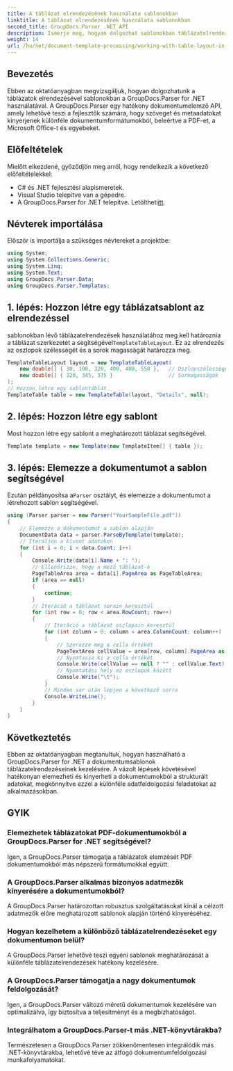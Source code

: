 ```yaml
---
title: A táblázat elrendezésének használata sablonokban
linktitle: A táblázat elrendezésének használata sablonokban
second_title: GroupDocs.Parser .NET API
description: Ismerje meg, hogyan dolgozhat sablonokban táblázatelrendezésekkel a GroupDocs.Parser for .NET segítségével. Strukturált adatok hatékony kinyerése a dokumentumokból.
weight: 14
url: /hu/net/document-template-processing/working-with-table-layout-in-templates/
---
```

## Bevezetés
Ebben az oktatóanyagban megvizsgáljuk, hogyan dolgozhatunk a táblázatok elrendezésével sablonokban a GroupDocs.Parser for .NET használatával. A GroupDocs.Parser egy hatékony dokumentumelemző API, amely lehetővé teszi a fejlesztők számára, hogy szöveget és metaadatokat kinyerjenek különféle dokumentumformátumokból, beleértve a PDF-et, a Microsoft Office-t és egyebeket.
## Előfeltételek
Mielőtt elkezdené, győződjön meg arról, hogy rendelkezik a következő előfeltételekkel:
- C# és .NET fejlesztési alapismeretek.
- Visual Studio telepítve van a gépedre.
-  A GroupDocs.Parser for .NET telepítve. Letöltheti[itt](https://releases.groupdocs.com/parser/net/).

## Névterek importálása
Először is importálja a szükséges névtereket a projektbe:
```csharp
using System;
using System.Collections.Generic;
using System.Linq;
using System.Text;
using GroupDocs.Parser.Data;
using GroupDocs.Parser.Templates;
```
## 1. lépés: Hozzon létre egy táblázatsablont az elrendezéssel
 sablonokban lévő táblázatelrendezések használatához meg kell határoznia a táblázat szerkezetét a segítségével`TemplateTableLayout`. Ez az elrendezés az oszlopok szélességét és a sorok magasságát határozza meg.
```csharp
TemplateTableLayout layout = new TemplateTableLayout(
    new double[] { 30, 100, 320, 400, 480, 550 },   // Oszlopszélességek
    new double[] { 320, 345, 375 }                  // Sormagasságok
);
// Hozzon létre egy sablontáblát
TemplateTable table = new TemplateTable(layout, "Details", null);
```
## 2. lépés: Hozzon létre egy sablont
Most hozzon létre egy sablont a meghatározott táblázat segítségével.
```csharp
Template template = new Template(new TemplateItem[] { table });
```
## 3. lépés: Elemezze a dokumentumot a sablon segítségével
 Ezután példányosítsa a`Parser` osztályt, és elemezze a dokumentumot a létrehozott sablon segítségével.
```csharp
using (Parser parser = new Parser("YourSampleFile.pdf"))
{
    // Elemezze a dokumentumot a sablon alapján
    DocumentData data = parser.ParseByTemplate(template);
    // Iteráljon a kivont adatokon
    for (int i = 0; i < data.Count; i++)
    {
        Console.Write(data[i].Name + ": ");
        // Ellenőrizze, hogy a mező táblázat-e
        PageTableArea area = data[i].PageArea as PageTableArea;
        if (area == null)
        {
            continue;
        }
        // Iteráció a táblázat sorain keresztül
        for (int row = 0; row < area.RowCount; row++)
        {
            // Iteráció a táblázat oszlopain keresztül
            for (int column = 0; column < area.ColumnCount; column++)
            {
                // Szerezze meg a cella értékét
                PageTextArea cellValue = area[row, column].PageArea as PageTextArea;
                // Nyomtassa ki a cella értékét
                Console.Write(cellValue == null ? "" : cellValue.Text);
                // Nyomtatási hely az oszlopok között
                Console.Write("\t");
            }
            // Minden sor után lépjen a következő sorra
            Console.WriteLine();
        }
    }
}
```

## Következtetés
Ebben az oktatóanyagban megtanultuk, hogyan használható a GroupDocs.Parser for .NET a dokumentumsablonok táblázatelrendezéseinek kezelésére. A vázolt lépések követésével hatékonyan elemezheti és kinyerheti a dokumentumokból a strukturált adatokat, megkönnyítve ezzel a különféle adatfeldolgozási feladatokat az alkalmazásokban.

## GYIK
### Elemezhetek táblázatokat PDF-dokumentumokból a GroupDocs.Parser for .NET segítségével?
Igen, a GroupDocs.Parser támogatja a táblázatok elemzését PDF dokumentumokból más népszerű formátumokkal együtt.
### A GroupDocs.Parser alkalmas bizonyos adatmezők kinyerésére a dokumentumokból?
A GroupDocs.Parser határozottan robusztus szolgáltatásokat kínál a célzott adatmezők előre meghatározott sablonok alapján történő kinyeréséhez.
### Hogyan kezelhetem a különböző táblázatelrendezéseket egy dokumentumon belül?
A GroupDocs.Parser lehetővé teszi egyéni sablonok meghatározását a különféle táblázatelrendezések hatékony kezelésére.
### A GroupDocs.Parser támogatja a nagy dokumentumok feldolgozását?
Igen, a GroupDocs.Parser változó méretű dokumentumok kezelésére van optimalizálva, így biztosítva a teljesítményt és a megbízhatóságot.
### Integrálhatom a GroupDocs.Parser-t más .NET-könyvtárakba?
Természetesen a GroupDocs.Parser zökkenőmentesen integrálódik más .NET-könyvtárakba, lehetővé téve az átfogó dokumentumfeldolgozási munkafolyamatokat.